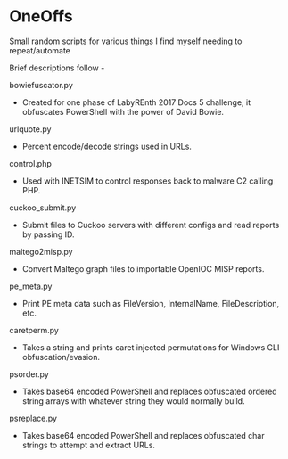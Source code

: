 # OneOffs
Small random scripts for various things I find myself needing to repeat/automate

Brief descriptions follow -

bowiefuscator.py
* Created for one phase of LabyREnth 2017 Docs 5 challenge, it obfuscates PowerShell with the power of David Bowie.

urlquote.py
* Percent encode/decode strings used in URLs.

control.php
* Used with INETSIM to control responses back to malware C2 calling PHP.

cuckoo_submit.py
* Submit files to Cuckoo servers with different configs and read reports by passing ID.

maltego2misp.py
* Convert Maltego graph files to importable OpenIOC MISP reports.

pe_meta.py
* Print PE meta data such as FileVersion, InternalName, FileDescription, etc.

caretperm.py
* Takes a string and prints caret injected permutations for Windows CLI obfuscation/evasion.

psorder.py
* Takes base64 encoded PowerShell and replaces obfuscated ordered string arrays with whatever string they would normally build.

psreplace.py
* Takes base64 encoded PowerShell and replaces obfuscated char strings to attempt and extract URLs.
